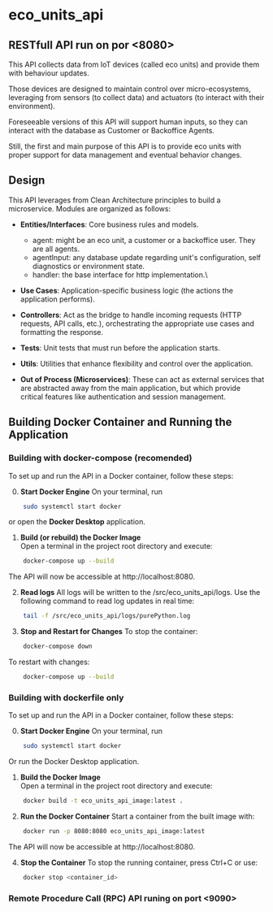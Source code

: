 # eco_units_api
## RESTfull API run on por <8080>
This API collects data from IoT devices (called eco units) and provide them with behaviour updates.

Those devices are designed to maintain control over micro-ecosystems, leveraging from sensors (to collect data) and actuators (to interact with their environment).

Foreseeable versions of this API will support human inputs, so they can interact with the database as Customer or Backoffice Agents.

Still, the first and main purpose of this API is to provide eco units with proper support for data management and eventual behavior changes.

## Design
This API leverages from Clean Architecture principles to build a microservice.
Modules are organized as follows:

- **Entities/Interfaces**: Core business rules and models.
    - agent: might be an eco unit, a customer or a backoffice user. They are all agents.
    - agentInput: any database update regarding unit's configuration, self diagnostics or environment state.
    - handler: the base interface for http implementation.\

- **Use Cases**: Application-specific business logic (the actions the application performs).

- **Controllers**: Act as the bridge to handle incoming requests (HTTP requests, API calls, etc.), orchestrating the appropriate use cases and formatting the response.

- **Tests**: Unit tests that must run before the application starts.

- **Utils**: Utilities that enhance flexibility and control over the application.

- **Out of Process (Microservices)**: These can act as external services that are abstracted away from the main application, but which provide critical features like authentication and session management.

## Building Docker Container and Running the Application

### Building with docker-compose (recomended)

To set up and run the API in a Docker container, follow these steps:

0. **Start Docker Engine**
On your terminal, run
```bash
    sudo systemctl start docker
```
or open the **Docker Desktop** application.

1. **Build (or rebuild) the Docker Image**  
Open a terminal in the project root directory and execute:  
```bash
    docker-compose up --build
```
The API will now be accessible at http://localhost:8080.

2. **Read logs**
All logs will be written to the /src/eco_units_api/logs.
Use the following command to read log updates in real time:
```bash
    tail -f /src/eco_units_api/logs/purePython.log
```

3. **Stop and Restart for Changes**
To stop the container:
```bash
    docker-compose down
```

To restart with changes:
```bash
    docker-compose up --build
```

### Building with dockerfile only

To set up and run the API in a Docker container, follow these steps:

0. **Start Docker Engine**
On your terminal, run
```bash
    sudo systemctl start docker
```
Or run the Docker Desktop application.

1. **Build the Docker Image**  
Open a terminal in the project root directory and execute:  
```bash
    docker build -t eco_units_api_image:latest .
```

2. **Run the Docker Container**
Start a container from the built image with:
```bash
    docker run -p 8080:8080 eco_units_api_image:latest
```
The API will now be accessible at http://localhost:8080.

4. **Stop the Container**
To stop the running container, press Ctrl+C or use:
```bash
    docker stop <container_id>
```



### Remote Procedure Call (RPC) API runing on port <9090>
